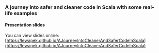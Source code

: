 ### A journey into safer and cleaner code in Scala with some real-life examples
#### Presentation slides
You can view slides online:
[https://lewapek.github.io/AJourneyIntoCleanerAndSaferCodeInScala](https://lewapek.github.io/AJourneyIntoCleanerAndSaferCodeInScala)